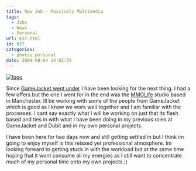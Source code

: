 ```yaml
---
title: New Job - Massively Multimedia
tags:
  - Jobs
  - News
  - Personal
url: 637.html
id: 637
categories:
  - photos personal
date: 2009-08-04 14:02:35
---
```


[![logo](https://mikecann.co.uk/wp-content/uploads/2009/08/logo.png "logo")](https://mikecann.co.uk/wp-content/uploads/2009/08/logo.png)

Since [GameJacket went under](https://www.mikecann.co.uk/photos-personal/fare-the-well-gamejacket/) I have been looking for the next thing. I had a few offers but the one I went for in the end was the [MMOLife](https://www.mmolife.org/) studio based in Manchester. Ill be working with some of the people from GameJacket which is good as I know we work well together and I am familiar with the processes. I cant say exactly what I will be working on just that its flash based and ties in with what I have been doing in my previous roles at GameJacket and Dubit and in my own personal projects.<!-- more -->

I have been here for two days now and still getting settled in but I think im going to enjoy myself is this relaxed yet professional atmosphere. Im looking forward to getting stuck in with the workload but at the same time hoping that it wont consume all my energies as I still want to concentrate much of my personal time onto my own projects ;)
